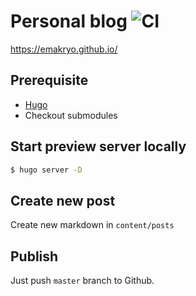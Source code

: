 # Personal blog ![CI](https://github.com/emakryo/emakryo.github.io/workflows/CI/badge.svg)

https://emakryo.github.io/

## Prerequisite

- [Hugo](https://gohugo.io/getting-started/installing)
- Checkout submodules

## Start preview server locally

```sh
$ hugo server -D
```

## Create new post

Create new markdown in `content/posts`

## Publish

Just push `master` branch to Github.